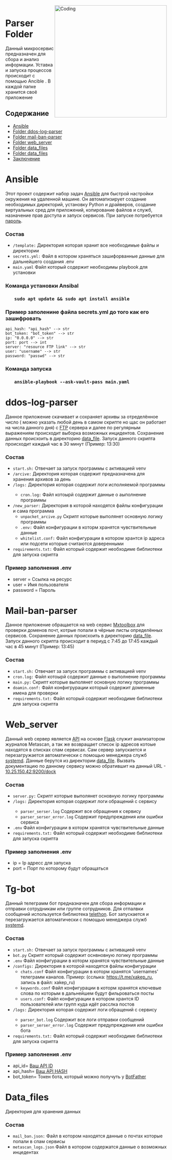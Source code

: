 <!DOCTYPE html>
<html>
  <body>
    <img align="right" alt="Coding" width="350" src="https://user-images.githubusercontent.com/113009998/233772381-b051a566-85af-4f28-a6e1-5aa209f37318.png">
    <h1>Parser Folder</h1>
    <p>Данный микросервис предназначен для сбора и анализ информации. Уставка и запуска процессов происходит с помощью Ancible . В каждой папке хранится своё приложение</p>
    <h2>Содержание</h2>
    <ul>
      <li><a href="#ansible">Ansible</a></li>
      <li><a href="#ddos">Folder ddos-log-parser</a></li>
      <li><a href="#mail">Folder mail-ban-parser</a></li>
      <li><a href="#web_server">Folder web_server</a></li>
      <li><a href="#data_files">Folder data_files </a></li>
      <li><a href="#bot">Folder data_files </a></li>
      <li><a href="#end">Заключение</a></li>
    </ul>
    <h1 id="ansible">Ansible</h1>
    <p>Этот проект содержит набор задач <a href="https://habr.com/ru/articles/305400/">Ansible</a> для быстрой настройки окружения на удаленной машине. Он автоматизирует создание необходимых директорий, установку Python и драйверов, создание виртуальных сред для приложений, копирование файлов и служб, назначение прав доступа и запуск сервисов. При запуске потребуется <a href="https://t.me/IgnatPesk">пароль</a>.</p>
    <h3>Состав</h3>
    <ul>
      <li><code>/template:</code> Директория которая хранит все необходимые файлы и директории</li>
      <li><code>secrets.yml:</code> Файл в  котором храняться зашифорванные данные для дальнейшего создания .env</li>
      <li><code>main.yaml</code> Файл который содержит необходимы playbook для установки</li>
    </ul>
    <h3>Команда установки Ansibal<h3>
    <ul>
    <pre><code>sudo apt update && sudo apt install ansible</code></pre>
    </ul>  
    <h3>Пример заполенине файла secrets.yml до того как его зашифровать</h3>
    <pre><code>api_hash: "api_hash" --> str
bot_token: "bot_token" --> str
ip: "0.0.0.0" --> str
port: port --> int
server: "resource FTP link" --> str
user: "username" --> str
password: "passwd" --> str</code></pre>
    </ul>
    <h3>Команда запуска<h3>
    <ul>
    <pre><code>ansible-playbook --ask-vault-pass main.yaml</code></pre>
    </ul>
    <h1 id="ddos">ddos-log-parser</h1>
    <p>Данное приложение скачивает и сохраняет архивы за отределённое число ( можно указать любой день в самом скрипте но щас он работает на числа данного дня) с <a href="https://ru.wikipedia.org/wiki/FTP">FTP</a> сервера и далее по регулярным выражениям происходит выборка возможных инцидентов. Сохранение данных происхоить в директорию <a href="#data_files" >data_file</a>. Запуск данного скрипта происходит каждый час в 30 минут (Пример: 13:30)</p>
    <h3>Состав</h3>
    <ul>
      <li><code>start.sh:</code> Отвечает за запуск программы с активацией venv</li>
      <li><code>/arcive:</code> Директория которая содержит предназначена для хранения архивов за день</li>
      <li><code>/logs:</code> Директория которая содержит логи исполняемой программы </li>
      <ul>
       <li><code>cron.log:</code> Файл котоырй содержит данные о аыполнение программы</li>
       </ul>
<li><code>/new_parser:</code> Директория в которой находятся файлы конфигурации и сама программа
      <ul>
        <li><code>unpacket_arcive.py</code> Скрипт которые выполянет основную логику программы </li>
        <li><code>.env:</code> Файл конфигурации в которм хранятся чувствительные данные</li>
        <li><code>whitelist.conf:</code> Файл конфигурации в котором хрантся ip адреса или подсети которые считаются доверенными </li>
      </ul>
      <li><code>requirements.txt:</code> Файл который содержит необходиме библиотеки для запуска скрипта</li>
</li>
    </ul>
    <h3>Пример заполнения .env</h3>
    <ul>
    <li>server = Ссылка на ресурс</li> 
    <li>user = Имя пользователя</li> 
    <li>password = Пароль </li>
    </ul>
    <h1 id="mail">Mail-ban-parser</h1>
    <p>Данное приложение обращается на web сервис <a href="https://mxtoolbox.com/">Mxtoolbox</a> для проверки доменов почт, котрые попали в чёрные листы определённых сервисов. Сохранение данных происхоить в директорию <a href="#data_files" >data_file</a>. Запуск данного скрипта происходит в периуд с 7:45 до 17:45 каждый час в 45 минут (Пример: 13:45)</p>
    <h3>Состав</h3>
    <ul>
      <li><code>start.sh:</code> Отвечает за запуск программы с активацией venv</li>
       <li><code>cron.log:</code> Файл котоырй содержит данные о выполнение программы</li>
       <li><code>main.py:</code> Скрипт которые выполянет основную логику программы</li>
<li><code>doamin.conf:</code> Файл конфигрурации который содержит доменные имена для проверки</li>
      <li><code>requirements.txt:</code> Файл который содержит необходиме библиотеки для запуска скрипта</li>
</li>
    </ul>
    <h1 id="web_server">Web_server</h1>
    <p>Данный web сервер является <a href="https://habr.com/ru/articles/464261/">API</a> на основе <a href="https://flask.palletsprojects.com/en/latest/">Flask</a> служит анализатором журналов Metascan, а так же возвращает список ip адресов котоые находятся в списках спам сервисах. Сам сервер запускается и перезагружается автоматически c помощью менеджера служб <a href="https://habr.com/ru/companies/slurm/articles/255845/">systemd</a>. Данные берутся из директории <a href="#data_files" >data_file</a>. Вызвать документацию по данному сервису можно обратившит на данный URL - <a href="http://10.25.150.42:9200/dock">10.25.150.42:9200/dock</a></p>
    <h3>Состав</h3>
    <ul>
       <li><code>server.py:</code> Скрипт которые выполянет основную логику программы</li>
       <li><code>/logs:</code> Директория которая содержит логи обращений с сервису</li>
       <ul>
      <li><code>parser_serser.log</code> Содержит все обращения к сервису</li>
       <li><code>parser_serser_error.log</code> Содержит предупреждения или ошибки сервиса</li>
       </ul>
      <li><code>.env</code> Файл конфигурации в которм хранятся чувствительные данные</li>
      <li><code>requirements.txt:</code> Файл который содержит необходиме библиотеки для запуска скрипта</li>
    </ul>
    <h3>Пример заполнения .env</h3>
    <ul>
    <li>ip = Ip адресс для запуска</li> 
    <li>port = Порт по которому будут обращаться</li> 
    </ul>
    <h1 id="bot">Tg-bot</h1>
    <p>Данный телеграмм бот предназначен для сбора информации и отправки сотрудникам или группе сотрудников. Для отпалвки сообщений используется библиотека <a href='https://docs.telethon.dev/en/stable/'>telethon</a>. Бот запускается и перезагружается автоматически c помощью менеджера служб <a href="https://habr.com/ru/companies/slurm/articles/255845/">systemd</a>.</p>
    <h3>Состав</h3>
    <ul>
      <li><code>start.sh:</code> Отвечает за запуск программы с активацией venv</li>
      <li><code>bot.py</code> Скрипт который содержит оснвновную логику программы</li>
      <li><code>.env</code> Файл конфигурации в которм хранятся чувствительные данные </li>
      <li><code>/configs:</code> Директория в которой находятся файлы конфигурации
      <ul>
        <li><code>chats.conf</code> Файл конфигурации в которм хранятся 'usernames' телеграмм каналов. Пример: (сслыка: <a href='https://t.me/xakep_ru'>https://t.me/xakep_ru</a>, запись в файл: xakep_ru) </li>
        <li><code>keywords.conf</code> Файл конфигурации в которм хранятся ключевые слова по которым в дальнейшем будут фильроваться посты</li>
        <li><code>users.conf:</code> Файл конфигурации в котором хрантся ID пользователей или групп куда идёт расслка постов</li>
      </ul>
      <li><code>/logs:</code> Директория которая содержит логи обращений с сервису</li>
       <ul>
      <li><code>parser_bot.log</code> Содержит все логи отправки сообщений</li>
       <li><code>parser_serser_error.log</code> Содержит предупреждения или ошибки бота</li>
       </ul>
      <li><code>requirements.txt:</code> Файл который содержит необходиме библиотеки для запуска скрипта</li>
</li>
    </ul>
    <h3>Пример заполнения .env</h3>
    <ul>
    <li>api_id= <a href='https://core.telegram.org/'>Ваш API ID</a></li> 
    <li>api_hash= <a href='https://core.telegram.org/'>Ваш API HASH</a></li> 
    <li>bot_token= Токен бота, который можно получуть у <a href='https://t.me/BotFather'>BotFather</a></li>
    </ul>
    <h1 id="data_files">Data_files</h1>
    <p>Директория для хранения данных</p>
    <h3>Состав</h3>
    <ul>
    <li><code>mail_ban.json:</code> Файл в котором находятся данные о почтах которые попали в спам сервисы</li>
    <li><code>metascan_logs.json</code> Файл в котором содержатся данные о возможных инцедентах</li>
    </ul>
  </body>
</html>